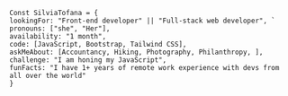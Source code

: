     Const SilviaTofana = {
    lookingFor: "Front-end developer" || "Full-stack web developer", `
    pronouns: ["she", "Her"], 
    availability: "1 month",
    code: [JavaScript, Bootstrap, Tailwind CSS],
    askMeAbout: [Accountancy, Hiking, Photography, Philanthropy, ],
    challenge: "I am honing my JavaScript",
    funFacts: "I have 1+ years of remote work experience with devs from all over the world"
    }
